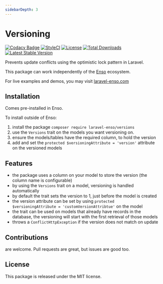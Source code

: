 ```yaml
---
sidebarDepth: 3
---
```


# Versioning

[![Codacy Badge](https://api.codacy.com/project/badge/Grade/ff415bb65927479a80d173622d3c11ed)](https://www.codacy.com/app/laravel-enso/versioning?utm_source=github.com&amp;utm_medium=referral&amp;utm_content=laravel-enso/versioning&amp;utm_campaign=Badge_Grade)
[![StyleCI](https://github.styleci.io/repos/134861936/shield?branch=master)](https://github.styleci.io/repos/134861936)
[![License](https://poser.pugx.org/laravel-enso/versioning/license)](https://packagist.org/packages/laravel-enso/versioning)
[![Total Downloads](https://poser.pugx.org/laravel-enso/versioning/downloads)](https://packagist.org/packages/laravel-enso/versioning)
[![Latest Stable Version](https://poser.pugx.org/laravel-enso/versioning/version)](https://packagist.org/packages/laravel-enso/versioning)

Prevents update conflicts using the optimistic lock pattern in Laravel.

This package can work independently of the [Enso](https://github.com/laravel-enso/Enso) ecosystem.

For live examples and demos, you may visit [laravel-enso.com](https://www.laravel-enso.com)

## Installation

Comes pre-installed in Enso.

To install outside of Enso:

1. install the package `composer require laravel-enso/versions` 
2. use the `Versions` trait on the models you want versioning on.
3. ensure the models/tables have the required column, to hold the version
4. add and set the `protected $versioningAttribute = 'version'` attribute on the versioned models

## Features

- the package uses a column on your model to store the version (the column name is configurable)
- by using the `Versions` trait on a model, versioning is handled automatically
- by default the trait sets the version to 1, just before the model is created
- the version attribute can be set by using `protected $versioningAttribute = 'customVersionAttribtue'` on the model
- the trait can be used on models that already have records in the database, the versioning will start with the first retrieval of those models
- throws a `ConflictHttpException` if the version does not match on update

## Contributions

are welcome. Pull requests are great, but issues are good too.

## License

This package is released under the MIT license.
